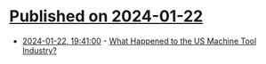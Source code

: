 # [Published on 2024-01-22](index.md)

* [2024-01-22, 19:41:00](https://soylentnews.org/article.pl?sid=24/01/20/0851253&from=rss) - [What Happened to the US Machine Tool Industry?](https://soylentnews.org/article.pl?sid=24/01/20/0851253&from=rss)
